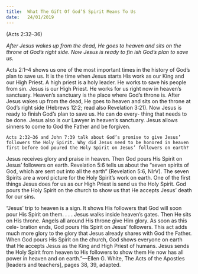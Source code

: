 ```yaml
---
title:  What The Gift Of God’S Spirit Means To Us 
date:   24/01/2019
---
```


(Acts 2:32–36)

_After Jesus wakes up from the dead, He goes to heaven and sits on the throne at God’s right side. Now Jesus is ready to fin­ ish God’s plan to save us._

Acts 2:1–4 shows us one of the most important times in the history of God’s plan to save us. It is the time when Jesus starts His work as our King and our High Priest. A high priest is a holy leader. He works to save his people from sin. Jesus is our High Priest. He works for us right now in heaven’s sanctuary. Heaven’s sanctuary is the place where God’s throne is. After Jesus wakes up from the dead, He goes to heaven and sits on the throne at God’s right side (Hebrews 12:2; read also Revelation 3:21). Now Jesus is ready to finish God’s plan to save us. He can do every- thing that needs to be done. Jesus also is our Lawyer in heaven’s sanctuary. Jesus allows sinners to come to God the Father and be forgiven.

`Acts 2:32–36 and John 7:39 talk about God’s promise to give Jesus’ followers the Holy Spirit. Why did Jesus need to be honored in heaven first before God poured the Holy Spirit on Jesus’ followers on earth?`

Jesus receives glory and praise in heaven. Then God pours His Spirit on Jesus’ followers on earth. Revelation 5:6 tells us about the “seven spirits of God, which are sent out into all the earth” (Revelation 5:6, NIrV). The seven Spirits are a word picture for the Holy Spirit’s work on earth. One of the first things Jesus does for us as our High Priest is send us the Holy Spirit. God pours the Holy Spirit on the church to show us that He accepts Jesus’ death for our sins.

“Jesus’ trip to heaven is a sign. It shows His followers that God will soon pour His Spirit on them. . . . Jesus walks inside heaven’s gates. Then He sits on His throne. Angels all around His throne give Him glory. As soon as this cele- bration ends, God pours His Spirit on Jesus’ followers. This act adds much more glory to the glory that Jesus already shares with God the Father. When God pours His Spirit on the church, God shows everyone on earth that He accepts Jesus as the King and High Priest of humans. Jesus sends the Holy Spirit from heaven to His followers to show them He now has all power in heaven and on earth.”—Ellen G. White, The Acts of the Apostles [leaders and teachers], pages 38, 39, adapted.